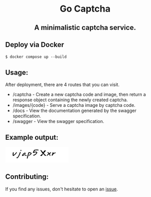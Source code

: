   <h1 align="center">Go Captcha</h1>

  <h2 align="center">
    A minimalistic captcha service.
  </h2>

## Deploy via Docker
```
$ docker compose up --build
```

## Usage:
After deployment, there are 4 routes that you can visit.
  - /captcha - Create a new captcha code and image, then return a response object containing the newly created captcha.
  - /images/{code} - Serve a captcha image by captcha code.
  - /docs - View the documentation generated by the swagger specification.
  - /swagger - View the swagger specification.

## Example output:
<img src="images/example.png"/>

## Contributing:
If you find any issues, don't hesitate to open an <a href="github.com/PolyLmao/go-captcha/issues/new">issue</a>.